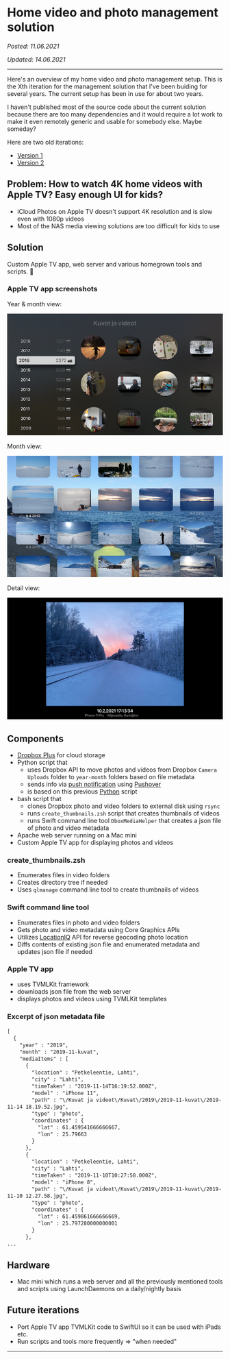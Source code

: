 # Home video and photo management solution

_Posted: 11.06.2021_

_Updated: 14.06.2021_

---

Here's an overview of my home video and photo management setup. This is the Xth iteration for the management solution that I've been buiding for several years. The current setup has been in use for about two years. 

I haven't published most of the source code about the current solution because there are too many dependencies and it would require a lot work to make it even remotely generic and usable for somebody else. Maybe someday?

Here are two old iterations:

- [Version 1](../archive/md/photo_management_v1.md)
- [Version 2](../archive/md/photo_management.md)

## Problem: How to watch 4K home videos with Apple TV? Easy enough UI for kids?

- iCloud Photos on Apple TV doesn't support 4K resolution and is slow even with 1080p videos
- Most of the NAS media viewing solutions are too difficult for kids to use

## Solution

Custom Apple TV app, web server and various homegrown tools and scripts. 🍌

### Apple TV app screenshots

Year & month view:

![Year view](../pics/appletv_year.png)

Month view:

![Month view](../pics/appletv_month.png)

Detail view:

![Detail view](../pics/appletv_detail.png)

## Components

- [Dropbox Plus](https://www.dropbox.com/plus) for cloud storage
- Python script that 
    - uses Dropbox API to move photos and videos from Dropbox `Camera Uploads` folder to `year-month` folders based on file metadata
    - sends info via [push notification](../pics/pushover.png) using [Pushover](https://pushover.net)
    - is based on this previous [Python](https://github.com/jlehikoinen/db-mover/blob/master/db_mover.py) script
- bash script that 
    - clones Dropbox photo and video folders to external disk using `rsync`
    - runs `create_thumbnails.zsh` script that creates thumbnails of videos
    - runs Swift command line tool `DboxMediaHelper` that creates a json file of photo and video metadata
- Apache web server running on a Mac mini
- Custom Apple TV app for displaying photos and videos

### create_thumbnails.zsh

- Enumerates files in video folders
- Creates directory tree if needed
- Uses `qlmanage` command line tool to create thumbnails of videos

### Swift command line tool

- Enumerates files in photo and video folders
- Gets photo and video metadata using Core Graphics APIs
- Utilizes [LocationIQ](https://locationiq.com) API for reverse geocoding photo location
- Diffs contents of existing json file and enumerated metadata and updates json file if needed

### Apple TV app

- uses TVMLKit framework
- downloads json file from the web server
- displays photos and videos using TVMLKit templates

### Excerpt of json metadata file

```
[
  {
    "year" : "2019",
    "month" : "2019-11-kuvat",
    "mediaItems" : [
      {
        "location" : "Petkeleentie, Lahti",
        "city" : "Lahti",
        "timeTaken" : "2019-11-14T16:19:52.000Z",
        "model" : "iPhone 11",
        "path" : "\/Kuvat ja videot\/Kuvat\/2019\/2019-11-kuvat\/2019-11-14 18.19.52.jpg",
        "type" : "photo",
        "coordinates" : {
          "lat" : 61.459541666666667,
          "lon" : 25.79663
        }
      },
      {
        "location" : "Petkeleentie, Lahti",
        "city" : "Lahti",
        "timeTaken" : "2019-11-10T10:27:58.000Z",
        "model" : "iPhone 8",
        "path" : "\/Kuvat ja videot\/Kuvat\/2019\/2019-11-kuvat\/2019-11-10 12.27.58.jpg",
        "type" : "photo",
        "coordinates" : {
          "lat" : 61.459861666666669,
          "lon" : 25.797280000000001
        }
      },
...
```

## Hardware

- Mac mini which runs a web server and all the previously mentioned tools and scripts using LaunchDaemons on a daily/nightly basis

## Future iterations

- Port Apple TV app TVMLKit code to SwiftUI so it can be used with iPads etc.
- Run scripts and tools more frequently => "when needed"

---
